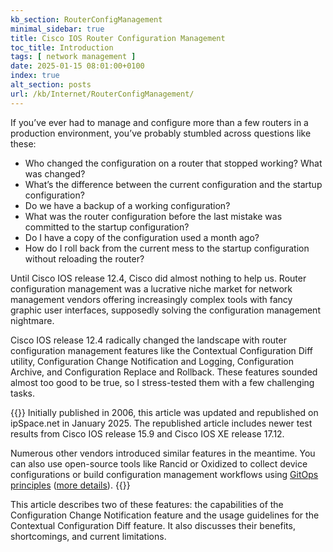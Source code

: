```yaml
---
kb_section: RouterConfigManagement
minimal_sidebar: true
title: Cisco IOS Router Configuration Management
toc_title: Introduction
tags: [ network management ]
date: 2025-01-15 08:01:00+0100
index: true
alt_section: posts
url: /kb/Internet/RouterConfigManagement/
---
```

If you’ve ever had to manage and configure more than a few routers in a production environment, you’ve probably stumbled across questions like these:

* Who changed the configuration on a router that stopped working? What was changed?
* What’s the difference between the current configuration and the startup configuration?
* Do we have a backup of a working configuration?
* What was the router configuration before the last mistake was committed to the startup configuration?
* Do I have a copy of the configuration used a month ago?
* How do I roll back from the current mess to the startup configuration without reloading the router?
<!--more-->
Until Cisco IOS release 12.4, Cisco did almost nothing to help us. Router configuration management was a lucrative niche market for network management vendors offering increasingly complex tools with fancy graphic user interfaces, supposedly solving the configuration management nightmare.

Cisco IOS release 12.4 radically changed the landscape with router configuration management features like the Contextual Configuration Diff utility, Configuration Change Notification and Logging, Configuration Archive, and Configuration Replace and Rollback. These features sounded almost too good to be true, so I stress-tested them with a few challenging tasks.

{{<note migrated>}}
Initially published in 2006, this article was updated and republished on ipSpace.net in January 2025. The republished article includes newer test results from Cisco IOS release 15.9 and Cisco IOS XE release 17.12.

Numerous other vendors introduced similar features in the meantime. You can also use open-source tools like Rancid or Oxidized to collect device configurations or build configuration management workflows using [GitOps principles](/2018/08/gitops-in-networking/) ([more details](/series/cicd)).
{{</note>}}

This article describes two of these features: the capabilities of the Configuration Change Notification feature and the usage guidelines for the Contextual Configuration Diff feature. It also discusses their benefits, shortcomings, and current limitations.
